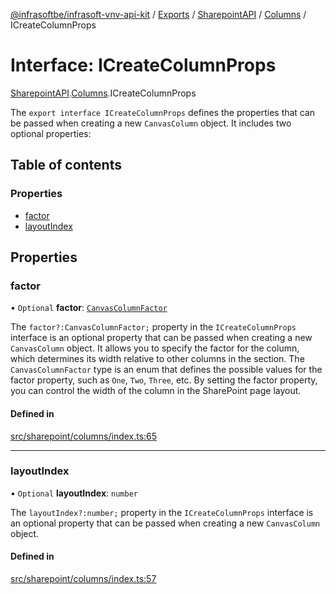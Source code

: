 [@infrasoftbe/infrasoft-vnv-api-kit](../README.md) / [Exports](../modules.md) / [SharepointAPI](../modules/SharepointAPI.md) / [Columns](../modules/SharepointAPI.Columns.md) / ICreateColumnProps

# Interface: ICreateColumnProps

[SharepointAPI](../modules/SharepointAPI.md).[Columns](../modules/SharepointAPI.Columns.md).ICreateColumnProps

The `export interface ICreateColumnProps` defines the properties that can be passed when creating a
new `CanvasColumn` object. It includes two optional properties:

## Table of contents

### Properties

- [factor](SharepointAPI.Columns.ICreateColumnProps.md#factor)
- [layoutIndex](SharepointAPI.Columns.ICreateColumnProps.md#layoutindex)

## Properties

### factor

• `Optional` **factor**: [`CanvasColumnFactor`](../modules/SharepointAPI.Columns.md#canvascolumnfactor)

The `factor?:CanvasColumnFactor;` property in the `ICreateColumnProps` interface is an optional
property that can be passed when creating a new `CanvasColumn` object. It allows you to specify
the factor for the column, which determines its width relative to other columns in the section.
The `CanvasColumnFactor` type is an enum that defines the possible values for the factor property,
such as `One`, `Two`, `Three`, etc. By setting the factor property, you can control the width of
the column in the SharePoint page layout.

#### Defined in

[src/sharepoint/columns/index.ts:65](https://github.com/infrasoftbe/Infrasoft-vnv-api-kit/blob/63c0e77/src/sharepoint/columns/index.ts#L65)

___

### layoutIndex

• `Optional` **layoutIndex**: `number`

The `layoutIndex?:number;` property in the `ICreateColumnProps` interface is an optional property
that can be passed when creating a new `CanvasColumn` object.

#### Defined in

[src/sharepoint/columns/index.ts:57](https://github.com/infrasoftbe/Infrasoft-vnv-api-kit/blob/63c0e77/src/sharepoint/columns/index.ts#L57)
